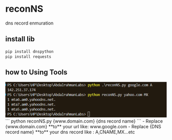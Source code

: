 # reconNS
dns record enmuration

## install lib 
```
pip install dnspython
pip install requests
  ```
## how to Using Tools
<img src="using.png">
```
python reconNS.py {www.domain.com} {dns record name}
```
- Replace {www.domain.com} **to** your url like: www.google.com
- Replace {DNS record name} **to** your dns record like : A,CNAME,MX...etc
